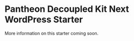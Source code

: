 # Pantheon Decoupled Kit Next WordPress Starter

More information on this starter coming soon.

<!-- 
There are two ways to get started with the Next WordPress Starter:

**Option 1**: Use `create-next-app`

1. In your terminal, run the following command:

```bash
npx create-next-app -e https://github.com/pantheon-systems/next-wordpress-starter --use-npm
```

2. Follow the prompts in your terminal to complete the setup.

**Option 2**: Clone the repo

1. Clone this repo:

```bash
git clone git@github.com:pantheon-systems/next-wordpress-starter.git
```

2. Install node modules

```bash
cd next-wordpress-starter && npm install
```

For either option, create a `.env.development.local` file and update it with the following:
(See .env.example for an example)

```
WPGRAPHQL_URL=
```

4. Run `lando start`

5. Open a browser and navigate to `http://drupalnext.lndo.site/`.

## Pantheon @pantheon-systems/wordpress-kit

Coming soon!

-->